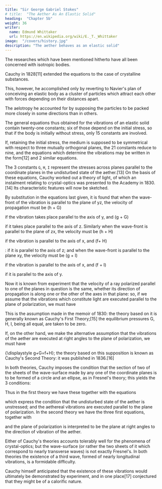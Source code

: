 ```yaml
---
title: "Sir George Gabriel Stokes"
# title:  "The Aether As An Elastic Solid"
heading:  "Chapter 5b"
weight: 36
writer:
  name: Edmund Whittaker
  url: https://en.wikipedia.org/wiki/E._T._Whittaker
image:  "/covers/history.jpg"
description: "The aether behaves as an elastic solid"
---
```



The researches which have been mentioned hitherto have all been concerned with isotropic bodies. 

Cauchy in 1828[11] extended the equations to the case of crystalline substances. 

This, however, he accomplished only by reverting to Navier's plan of conceiving an elastic body as a cluster of particles which attract each other with forces depending on their distances apart.

The aelotropy he accounted for by supposing the particles to be packed more closely in some directions than in others.

The general equations thus obtained for the vibrations of an elastic solid contain twenty-one constants; six of those depend on the initial stress, so that if the body is initially without stress, only 15 constants are involved.

If, retaining the initial stress, the medium is supposed to be symmetrical with respect to three mutually orthogonal planes, the 21 constants reduce to nine, and the equations which determine the vibrations may be written in the form[12] and 2 similar equations.

The 3 constants `G`, `H`, `I` represent the stresses across planes parallel to the coordinate planes in the undisturbed state of the aether.[13] 
On the basis of these equations, Cauchy worked out a theory of light, of which an instalment relating to crystal-optics was presented to the Academy in 1830.[14] Its characteristic features will now be sketched.

By substitution in the equations last given, it is found that when the wave-front of the vibration is parallel to the plane of yz, the velocity of propagation must be (h + G)

 if the vibration takes place parallel to the axis of y, and (g + G)

 if it takes place parallel to the axis of z. Similarly when the wave-front is parallel to the plane of zx, the velocity must be (h + H)

 if the vibration is parallel to the axis of x, and (f+ H)

: if it is parallel to the axis of z; and when the wave-front is parallel to the plane xy, the velocity must be (g + I)

 if the vibration is parallel to the axis of x, and (f + I)

 if it is parallel to the axis of y.

Now it is known from experiment that the velocity of a ray polarized parallel to one of the planes in question is the same, whether its direction of propagation is along one or the other of the axes in that plane: so, if we assume that the vibrations which constitute light are executed parallel to the plane of polarization, we must have

This is the assumption made in the memoir of 1830: the theory based on it is generally known as Cauchy's First Theory;[15] the equilibrium pressures G, H, I, being all equal, are taken to be zero.

If, on the other hand, we make the alternative assumption that the vibrations of the aether are executed at right angles to the plane of polarization, we must have 

{\displaystyle g+G=f+H}; the theory based on this supposition is known as Cauchy's Second Theory: it was published in 1836.[16]

In both theories, Cauchy imposes the condition that the section of two of the sheets of the wave-surface made by any one of the coordinate planes is to be formed of a circle and an ellipse, as in Fresnel's theory; this yields the 3 conditions:

Thus in the first theory we have these together with the equations


which express the condition that the undisturbed state of the aether is unstressed; and the aethereal vibrations are executed parallel to the plane of polarization. In the second theory we have the three first equations, together with

and the plane of polarization is interpreted to be the plane at right angles to the direction of vibration of the aether.

Either of Cauchy's theories accounts tolerably well for the phenomena of crystal-optics; but the wave-surface (or rather the two sheets of it which correspond to nearly transverse waves) is not exactly Fresnel's. In both theories the existence of a third wave, formed of nearly longitudinal vibrations, is a formidable difficulty. 

Cauchy himself anticipated that the existence of these vibrations would ultimately be demonstrated by experiment, and in one place[17] conjectured that they might be of a calorific nature. 

